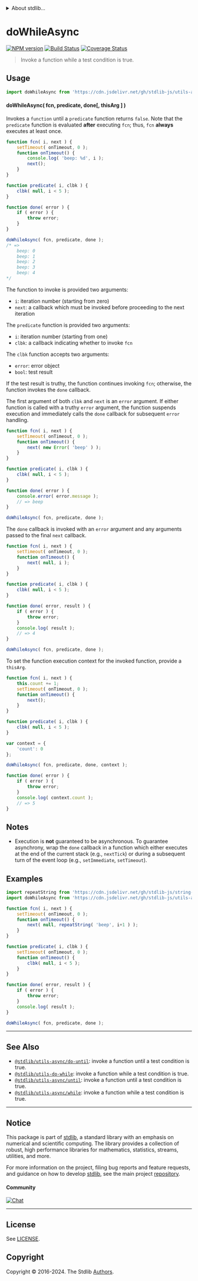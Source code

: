 <!--

@license Apache-2.0

Copyright (c) 2018 The Stdlib Authors.

Licensed under the Apache License, Version 2.0 (the "License");
you may not use this file except in compliance with the License.
You may obtain a copy of the License at

   http://www.apache.org/licenses/LICENSE-2.0

Unless required by applicable law or agreed to in writing, software
distributed under the License is distributed on an "AS IS" BASIS,
WITHOUT WARRANTIES OR CONDITIONS OF ANY KIND, either express or implied.
See the License for the specific language governing permissions and
limitations under the License.

-->


<details>
  <summary>
    About stdlib...
  </summary>
  <p>We believe in a future in which the web is a preferred environment for numerical computation. To help realize this future, we've built stdlib. stdlib is a standard library, with an emphasis on numerical and scientific computation, written in JavaScript (and C) for execution in browsers and in Node.js.</p>
  <p>The library is fully decomposable, being architected in such a way that you can swap out and mix and match APIs and functionality to cater to your exact preferences and use cases.</p>
  <p>When you use stdlib, you can be absolutely certain that you are using the most thorough, rigorous, well-written, studied, documented, tested, measured, and high-quality code out there.</p>
  <p>To join us in bringing numerical computing to the web, get started by checking us out on <a href="https://github.com/stdlib-js/stdlib">GitHub</a>, and please consider <a href="https://opencollective.com/stdlib">financially supporting stdlib</a>. We greatly appreciate your continued support!</p>
</details>

# doWhileAsync

[![NPM version][npm-image]][npm-url] [![Build Status][test-image]][test-url] [![Coverage Status][coverage-image]][coverage-url] <!-- [![dependencies][dependencies-image]][dependencies-url] -->

> Invoke a function while a test condition is true.

<!-- Section to include introductory text. Make sure to keep an empty line after the intro `section` element and another before the `/section` close. -->

<section class="intro">

</section>

<!-- /.intro -->

<!-- Package usage documentation. -->



<section class="usage">

## Usage

```javascript
import doWhileAsync from 'https://cdn.jsdelivr.net/gh/stdlib-js/utils-async-do-while@v0.2.1-deno/mod.js';
```

#### doWhileAsync( fcn, predicate, done\[, thisArg ] )

Invokes a `function` until a `predicate` function returns `false`. Note that the `predicate` function is evaluated **after** executing `fcn`; thus, `fcn` **always** executes at least once.

```javascript
function fcn( i, next ) {
    setTimeout( onTimeout, 0 );
    function onTimeout() {
        console.log( 'beep: %d', i );
        next();
    }
}

function predicate( i, clbk ) {
    clbk( null, i < 5 );
}

function done( error ) {
    if ( error ) {
        throw error;
    }
}

doWhileAsync( fcn, predicate, done );
/* =>
    beep: 0
    beep: 1
    beep: 2
    beep: 3
    beep: 4
*/
```

The function to invoke is provided two arguments:

-   `i`: iteration number (starting from zero)
-   `next`: a callback which must be invoked before proceeding to the next iteration

The `predicate` function is provided two arguments:

-   `i`: iteration number (starting from one)
-   `clbk`: a callback indicating whether to invoke `fcn`

The `clbk` function accepts two arguments:

-   `error`: error object
-   `bool`: test result

If the test result is truthy, the function continues invoking `fcn`; otherwise, the function invokes the `done` callback.

The first argument of both `clbk` and `next` is an `error` argument. If either function is called with a truthy `error` argument, the function suspends execution and immediately calls the `done` callback for subsequent `error` handling.

```javascript
function fcn( i, next ) {
    setTimeout( onTimeout, 0 );
    function onTimeout() {
        next( new Error( 'beep' ) );
    }
}

function predicate( i, clbk ) {
    clbk( null, i < 5 );
}

function done( error ) {
    console.error( error.message );
    // => beep
}

doWhileAsync( fcn, predicate, done );
```

The `done` callback is invoked with an `error` argument and any arguments passed to the final `next` callback.

```javascript
function fcn( i, next ) {
    setTimeout( onTimeout, 0 );
    function onTimeout() {
        next( null, i );
    }
}

function predicate( i, clbk ) {
    clbk( null, i < 5 );
}

function done( error, result ) {
    if ( error ) {
        throw error;
    }
    console.log( result );
    // => 4
}

doWhileAsync( fcn, predicate, done );
```

To set the function execution context for the invoked function, provide a `thisArg`.

<!-- eslint-disable no-invalid-this -->

```javascript
function fcn( i, next ) {
    this.count += 1;
    setTimeout( onTimeout, 0 );
    function onTimeout() {
        next();
    }
}

function predicate( i, clbk ) {
    clbk( null, i < 5 );
}

var context = {
    'count': 0
};

doWhileAsync( fcn, predicate, done, context );

function done( error ) {
    if ( error ) {
        throw error;
    }
    console.log( context.count );
    // => 5
}
```

</section>

<!-- /.usage -->

<!-- Package usage notes. Make sure to keep an empty line after the `section` element and another before the `/section` close. -->

<section class="notes">

## Notes

-   Execution is **not** guaranteed to be asynchronous. To guarantee asynchrony, wrap the `done` callback in a function which either executes at the end of the current stack (e.g., `nextTick`) or during a subsequent turn of the event loop (e.g., `setImmediate`, `setTimeout`).

</section>

<!-- /.notes -->

<!-- Package usage examples. -->

<section class="examples">

## Examples

<!-- eslint no-undef: "error" -->

```javascript
import repeatString from 'https://cdn.jsdelivr.net/gh/stdlib-js/string-repeat@deno/mod.js';
import doWhileAsync from 'https://cdn.jsdelivr.net/gh/stdlib-js/utils-async-do-while@v0.2.1-deno/mod.js';

function fcn( i, next ) {
    setTimeout( onTimeout, 0 );
    function onTimeout() {
        next( null, repeatString( 'beep', i+1 ) );
    }
}

function predicate( i, clbk ) {
    setTimeout( onTimeout, 0 );
    function onTimeout() {
        clbk( null, i < 5 );
    }
}

function done( error, result ) {
    if ( error ) {
        throw error;
    }
    console.log( result );
}

doWhileAsync( fcn, predicate, done );
```

</section>

<!-- /.examples -->

<!-- Section to include cited references. If references are included, add a horizontal rule *before* the section. Make sure to keep an empty line after the `section` element and another before the `/section` close. -->

<section class="references">

</section>

<!-- /.references -->

<!-- Section for related `stdlib` packages. Do not manually edit this section, as it is automatically populated. -->

<section class="related">

* * *

## See Also

-   <span class="package-name">[`@stdlib/utils-async/do-until`][@stdlib/utils/async/do-until]</span><span class="delimiter">: </span><span class="description">invoke a function until a test condition is true.</span>
-   <span class="package-name">[`@stdlib/utils-do-while`][@stdlib/utils/do-while]</span><span class="delimiter">: </span><span class="description">invoke a function while a test condition is true.</span>
-   <span class="package-name">[`@stdlib/utils-async/until`][@stdlib/utils/async/until]</span><span class="delimiter">: </span><span class="description">invoke a function until a test condition is true.</span>
-   <span class="package-name">[`@stdlib/utils-async/while`][@stdlib/utils/async/while]</span><span class="delimiter">: </span><span class="description">invoke a function while a test condition is true.</span>

</section>

<!-- /.related -->

<!-- Section for all links. Make sure to keep an empty line after the `section` element and another before the `/section` close. -->


<section class="main-repo" >

* * *

## Notice

This package is part of [stdlib][stdlib], a standard library with an emphasis on numerical and scientific computing. The library provides a collection of robust, high performance libraries for mathematics, statistics, streams, utilities, and more.

For more information on the project, filing bug reports and feature requests, and guidance on how to develop [stdlib][stdlib], see the main project [repository][stdlib].

#### Community

[![Chat][chat-image]][chat-url]

---

## License

See [LICENSE][stdlib-license].


## Copyright

Copyright &copy; 2016-2024. The Stdlib [Authors][stdlib-authors].

</section>

<!-- /.stdlib -->

<!-- Section for all links. Make sure to keep an empty line after the `section` element and another before the `/section` close. -->

<section class="links">

[npm-image]: http://img.shields.io/npm/v/@stdlib/utils-async-do-while.svg
[npm-url]: https://npmjs.org/package/@stdlib/utils-async-do-while

[test-image]: https://github.com/stdlib-js/utils-async-do-while/actions/workflows/test.yml/badge.svg?branch=v0.2.1
[test-url]: https://github.com/stdlib-js/utils-async-do-while/actions/workflows/test.yml?query=branch:v0.2.1

[coverage-image]: https://img.shields.io/codecov/c/github/stdlib-js/utils-async-do-while/main.svg
[coverage-url]: https://codecov.io/github/stdlib-js/utils-async-do-while?branch=main

<!--

[dependencies-image]: https://img.shields.io/david/stdlib-js/utils-async-do-while.svg
[dependencies-url]: https://david-dm.org/stdlib-js/utils-async-do-while/main

-->

[chat-image]: https://img.shields.io/gitter/room/stdlib-js/stdlib.svg
[chat-url]: https://app.gitter.im/#/room/#stdlib-js_stdlib:gitter.im

[stdlib]: https://github.com/stdlib-js/stdlib

[stdlib-authors]: https://github.com/stdlib-js/stdlib/graphs/contributors

[umd]: https://github.com/umdjs/umd
[es-module]: https://developer.mozilla.org/en-US/docs/Web/JavaScript/Guide/Modules

[deno-url]: https://github.com/stdlib-js/utils-async-do-while/tree/deno
[deno-readme]: https://github.com/stdlib-js/utils-async-do-while/blob/deno/README.md
[umd-url]: https://github.com/stdlib-js/utils-async-do-while/tree/umd
[umd-readme]: https://github.com/stdlib-js/utils-async-do-while/blob/umd/README.md
[esm-url]: https://github.com/stdlib-js/utils-async-do-while/tree/esm
[esm-readme]: https://github.com/stdlib-js/utils-async-do-while/blob/esm/README.md
[branches-url]: https://github.com/stdlib-js/utils-async-do-while/blob/main/branches.md

[stdlib-license]: https://raw.githubusercontent.com/stdlib-js/utils-async-do-while/main/LICENSE

<!-- <related-links> -->

[@stdlib/utils/async/do-until]: https://github.com/stdlib-js/utils-async-do-until/tree/deno

[@stdlib/utils/do-while]: https://github.com/stdlib-js/utils-do-while/tree/deno

[@stdlib/utils/async/until]: https://github.com/stdlib-js/utils-async-until/tree/deno

[@stdlib/utils/async/while]: https://github.com/stdlib-js/utils-async-while/tree/deno

<!-- </related-links> -->

</section>

<!-- /.links -->
